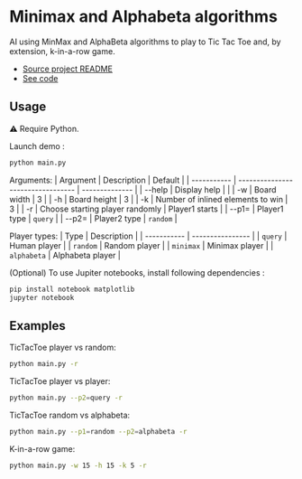 # Minimax and Alphabeta algorithms

AI using MinMax and AlphaBeta algorithms to play to Tic Tac Toe and, by extension, k-in-a-row game.

- [Source project README](aima-python-master/PROJECT.md)
- [See code](aima-python-master/games.py)

## Usage

:warning: Require Python.

Launch demo :
```bash
python main.py
```

Arguments:
| Argument    | Description                       | Default        |
| ----------- | --------------------------------- | -------------- |
| --help      | Display help                      |                |
| -w <value>  | Board width                       | 3              |
| -h <value>  | Board height                      | 3              |
| -k <value>  | Number of inlined elements to win | 3              |
| -r          | Choose starting player randomly   | Player1 starts |
| --p1=<type> | Player1 type                      | `query`        |
| --p2=<type> | Player2 type                      | `random`       |

Player types:
| Type        | Description      |
| ----------- | ---------------- |
| `query`     | Human player     |
| `random`    | Random player    |
| `minimax`   | Minimax player   |
| `alphabeta` | Alphabeta player |

(Optional) To use Jupiter notebooks, install following dependencies :
```bash
pip install notebook matplotlib
jupyter notebook
```

## Examples

TicTacToe player vs random:
```bash
python main.py -r
```

TicTacToe player vs player:
```bash
python main.py --p2=query -r
```

TicTacToe random vs alphabeta:
```bash
python main.py --p1=random --p2=alphabeta -r
```

K-in-a-row game:
```bash
python main.py -w 15 -h 15 -k 5 -r
```